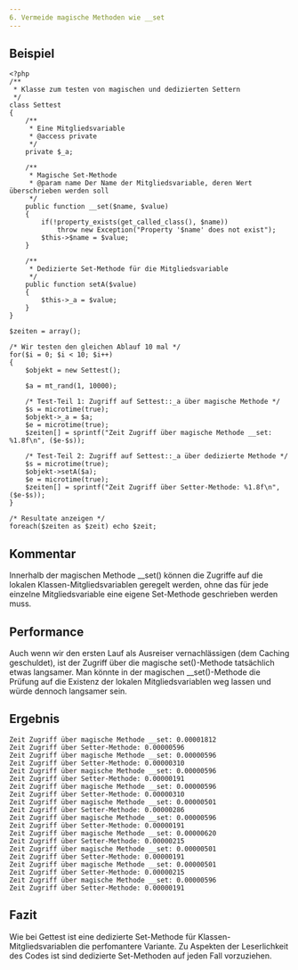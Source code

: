 ```yaml
---
6. Vermeide magische Methoden wie __set
---
```


Beispiel
--------

	<?php
	/**
	 * Klasse zum testen von magischen und dedizierten Settern
	 */
	class Settest
	{
		/**
		 * Eine Mitgliedsvariable
		 * @access private
		 */
		private $_a;
	
		/**
		 * Magische Set-Methode
		 * @param name Der Name der Mitgliedsvariable, deren Wert überschrieben werden soll
		 */
		public function __set($name, $value)
		{
			if(!property_exists(get_called_class(), $name))
				throw new Exception("Property '$name' does not exist");
			$this->$name = $value;
		}
	
		/**
		 * Dedizierte Set-Methode für die Mitgliedsvariable
		 */
		public function setA($value)
		{
			$this->_a = $value;
		}
	}
	
	$zeiten = array();
	
	/* Wir testen den gleichen Ablauf 10 mal */
	for($i = 0; $i < 10; $i++)
	{
		$objekt = new Settest();
	
		$a = mt_rand(1, 10000);
	
		/* Test-Teil 1: Zugriff auf Settest::_a über magische Methode */
		$s = microtime(true);
		$objekt->_a = $a;
		$e = microtime(true);
		$zeiten[] = sprintf("Zeit Zugriff über magische Methode __set: %1.8f\n", ($e-$s));
	
		/* Test-Teil 2: Zugriff auf Settest::_a über dedizierte Methode */
		$s = microtime(true);
		$objekt->setA($a);
		$e = microtime(true);
		$zeiten[] = sprintf("Zeit Zugriff über Setter-Methode: %1.8f\n", ($e-$s));
	}
	
	/* Resultate anzeigen */
	foreach($zeiten as $zeit) echo $zeit;

Kommentar
---------

Innerhalb der magischen Methode __set() können die Zugriffe auf die lokalen Klassen-Mitgliedsvariablen geregelt werden, ohne das für jede einzelne Mitgliedsvariable eine eigene Set-Methode geschrieben werden muss.

Performance
-----------

Auch wenn wir den ersten Lauf als Ausreiser vernachlässigen (dem Caching geschuldet), ist der Zugriff über die magische set()-Methode tatsächlich etwas langsamer. Man könnte in der magischen __set()-Methode die Prüfung auf die Existenz der lokalen Mitgliedsvariablen weg lassen und würde dennoch langsamer sein.

Ergebnis
--------
	Zeit Zugriff über magische Methode __set: 0.00001812
	Zeit Zugriff über Setter-Methode: 0.00000596
	Zeit Zugriff über magische Methode __set: 0.00000596
	Zeit Zugriff über Setter-Methode: 0.00000310
	Zeit Zugriff über magische Methode __set: 0.00000596
	Zeit Zugriff über Setter-Methode: 0.00000191
	Zeit Zugriff über magische Methode __set: 0.00000596
	Zeit Zugriff über Setter-Methode: 0.00000310
	Zeit Zugriff über magische Methode __set: 0.00000501
	Zeit Zugriff über Setter-Methode: 0.00000286
	Zeit Zugriff über magische Methode __set: 0.00000596
	Zeit Zugriff über Setter-Methode: 0.00000191
	Zeit Zugriff über magische Methode __set: 0.00000620
	Zeit Zugriff über Setter-Methode: 0.00000215
	Zeit Zugriff über magische Methode __set: 0.00000501
	Zeit Zugriff über Setter-Methode: 0.00000191
	Zeit Zugriff über magische Methode __set: 0.00000501
	Zeit Zugriff über Setter-Methode: 0.00000215
	Zeit Zugriff über magische Methode __set: 0.00000596
	Zeit Zugriff über Setter-Methode: 0.00000191


Fazit
-----
Wie bei Gettest ist eine dedizierte Set-Methode für Klassen-Mitgliedsvariablen die perfomantere Variante. Zu Aspekten der Leserlichkeit des Codes ist sind dedizierte Set-Methoden auf jeden Fall vorzuziehen.